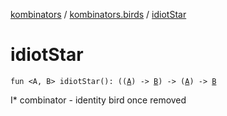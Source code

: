 [kombinators](../index.md) / [kombinators.birds](index.md) / [idiotStar](./idiot-star.md)

# idiotStar

`fun <A, B> idiotStar(): ((`[`A`](idiot-star.md#A)`) -> `[`B`](idiot-star.md#B)`) -> (`[`A`](idiot-star.md#A)`) -> `[`B`](idiot-star.md#B)

I* combinator - identity bird once removed

